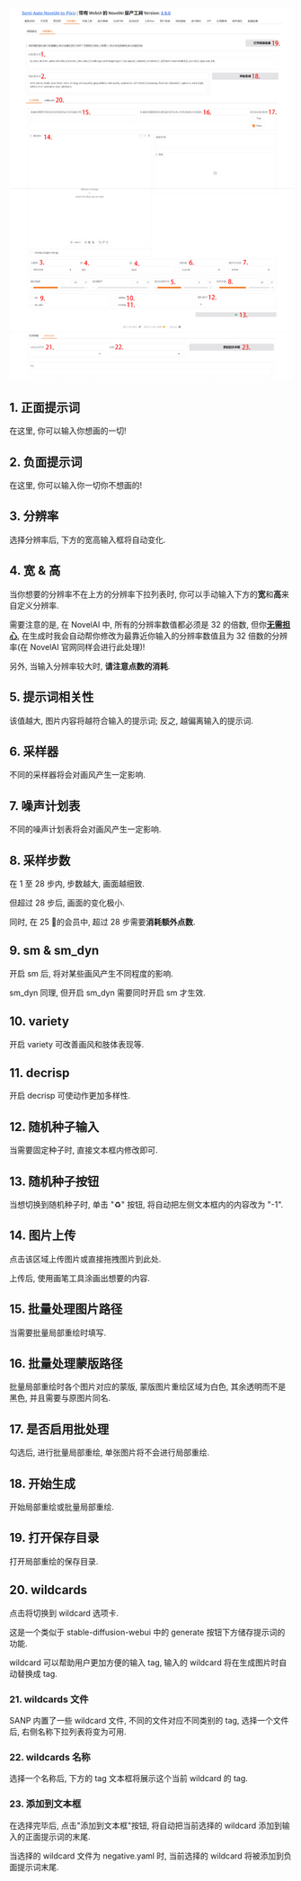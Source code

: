 ![](../../../assets/images/guide/inp/draw_inpaint.png)
![](../../../assets/images/guide/inp/inpaint_wildcard.png)

## 1. 正面提示词

在这里, 你可以输入你想画的一切!

## 2. 负面提示词

在这里, 你可以输入你一切你不想画的!

## 3. 分辨率

选择分辨率后, 下方的宽高输入框将自动变化.

## 4. 宽 & 高

当你想要的分辨率不在上方的分辨率下拉列表时, 你可以手动输入下方的**宽**和**高**来自定义分辨率.

需要注意的是, 在 NovelAI 中, 所有的分辨率数值都必须是 32 的倍数, 但你<u>**无需担心**</u>, 在生成时我会自动帮你修改为最靠近你输入的分辨率数值且为 32 倍数的分辨率(在 NovelAI 官网同样会进行此处理)!

另外, 当输入分辨率较大时, **请注意点数的消耗**.

## 5. 提示词相关性

该值越大, 图片内容将越符合输入的提示词; 反之, 越偏离输入的提示词.

## 6. 采样器

不同的采样器将会对画风产生一定影响.

## 7. 噪声计划表

不同的噪声计划表将会对画风产生一定影响.

## 8. 采样步数

在 1 至 28 步内, 步数越大, 画面越细致.

但超过 28 步后, 画面的变化极小.

同时, 在 25 🔪的会员中, 超过 28 步需要**消耗额外点数**.

## 9. sm & sm_dyn

开启 sm 后, 将对某些画风产生不同程度的影响.

sm_dyn 同理, 但开启 sm_dyn 需要同时开启 sm 才生效.

## 10. variety

开启 variety 可改善画风和肢体表现等.

## 11. decrisp

开启 decrisp 可使动作更加多样性.

## 12. 随机种子输入

当需要固定种子时, 直接文本框内修改即可.

## 13. 随机种子按钮

当想切换到随机种子时, 单击 "♻️" 按钮, 将自动把左侧文本框内的内容改为 "-1".

## 14. 图片上传

点击该区域上传图片或直接拖拽图片到此处.

上传后, 使用画笔工具涂画出想要的内容.

## 15. 批量处理图片路径

当需要批量局部重绘时填写.

## 16. 批量处理蒙版路径

批量局部重绘时各个图片对应的蒙版, 蒙版图片重绘区域为白色, 其余透明而不是黑色, 并且需要与原图片同名.

## 17. 是否启用批处理

勾选后, 进行批量局部重绘, 单张图片将不会进行局部重绘.

## 18. 开始生成

开始局部重绘或批量局部重绘.

## 19. 打开保存目录

打开局部重绘的保存目录.

## 20. wildcards

点击将切换到 wildcard 选项卡.

这是一个类似于 stable-diffusion-webui 中的 generate 按钮下方储存提示词的功能.

wildcard 可以帮助用户更加方便的输入 tag, 输入的 wildcard 将在生成图片时自动替换成 tag.

### 21. wildcards 文件

SANP 内置了一些 wildcard 文件, 不同的文件对应不同类别的 tag, 选择一个文件后, 右侧名称下拉列表将变为可用.

### 22. wildcards 名称

选择一个名称后, 下方的 tag 文本框将展示这个当前 wildcard 的 tag.

### 23. 添加到文本框

在选择完毕后, 点击"添加到文本框"按钮, 将自动把当前选择的 wildcard 添加到输入的正面提示词的末尾.

当选择的 wildcard 文件为 negative.yaml 时, 当前选择的 wildcard 将被添加到负面提示词末尾.
